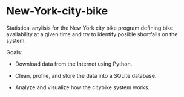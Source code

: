 # New-York-city-bike
Statistical anylisis for the New York city bike program defining bike availability at a given time and try to identify posible shortfalls on the system.

Goals:

  - Download data from the Internet using Python.
  
  - Clean, profile, and store the data into a SQLite database.
  
  - Analyze and visualize how the citybike system works. 
